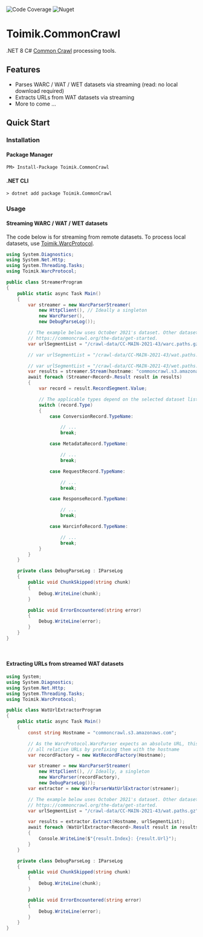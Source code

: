 ![Code Coverage](https://img.shields.io/endpoint?url=https://gist.githubusercontent.com/nurhafiz/66904bd88c3b6c6113fedcfd438fe17c/raw/CommonCrawl-coverage.json)
![Nuget](https://img.shields.io/nuget/v/Toimik.CommonCrawl)

# Toimik.CommonCrawl

.NET 8 C# [Common Crawl](http://commoncrawl.org) processing tools.

## Features

- Parses WARC / WAT / WET datasets via streaming (read: no local download required)
- Extracts URLs from WAT datasets via streaming
- More to come ...

## Quick Start

### Installation

#### Package Manager

```command
PM> Install-Package Toimik.CommonCrawl
```

#### .NET CLI

```command
> dotnet add package Toimik.CommonCrawl
```

### Usage

#### Streaming WARC / WAT / WET datasets

The code below is for streaming from remote datasets.
To process local datasets, use [Toimik.WarcProtocol](https://github.com/toimik/WarcProtocol).

```c# 
using System.Diagnostics;
using System.Net.Http;
using System.Threading.Tasks;
using Toimik.WarcProtocol;

public class StreamerProgram
{
    public static async Task Main()
    {
        var streamer = new WarcParserStreamer(
            new HttpClient(), // Ideally a singleton
            new WarcParser(),
            new DebugParseLog());

        // The example below uses October 2021's dataset. Other datasets are found at
        // https://commoncrawl.org/the-data/get-started.
        var urlSegmentList = "/crawl-data/CC-MAIN-2021-43/warc.paths.gz";

        // var urlSegmentList = "/crawl-data/CC-MAIN-2021-43/wat.paths.gz";

        // var urlSegmentList = "/crawl-data/CC-MAIN-2021-43/wet.paths.gz";
        var results = streamer.Stream(hostname: "commoncrawl.s3.amazonaws.com", urlSegmentList);
        await foreach (Streamer<Record>.Result result in results)
        {
            var record = result.RecordSegment.Value;

            // The applicable types depend on the selected dataset list path
            switch (record.Type)
            {
                case ConversionRecord.TypeName:

                    // ...
                    break;

                case MetadataRecord.TypeName:

                    // ...
                    break;

                case RequestRecord.TypeName:

                    // ...
                    break;

                case ResponseRecord.TypeName:

                    // ...
                    break;

                case WarcinfoRecord.TypeName:

                    // ...
                    break;
            }
        }
    }

    private class DebugParseLog : IParseLog
    {
        public void ChunkSkipped(string chunk)
        {
            Debug.WriteLine(chunk);
        }

        public void ErrorEncountered(string error)
        {
            Debug.WriteLine(error);
        }
    }
}
```
&nbsp;
#### Extracting URLs from streamed WAT datasets

```c# 
using System;
using System.Diagnostics;
using System.Net.Http;
using System.Threading.Tasks;
using Toimik.WarcProtocol;

public class WatUrlExtractorProgram
{
    public static async Task Main()
    {
        const string Hostname = "commoncrawl.s3.amazonaws.com";

        // As the WarcProtocol.WarcParser expects an absolute URL, this factory takes care of
        // all relative URLs by prefixing them with the hostname
        var recordFactory = new WatRecordFactory(Hostname);

        var streamer = new WarcParserStreamer(
            new HttpClient(), // Ideally, a singleton
            new WarcParser(recordFactory),
            new DebugParseLog());
        var extractor = new WarcParserWatUrlExtractor(streamer);

        // The example below uses October 2021's dataset. Other datasets are found at
        // https://commoncrawl.org/the-data/get-started.
        var urlSegmentList = "/crawl-data/CC-MAIN-2021-43/wat.paths.gz";

        var results = extractor.Extract(Hostname, urlSegmentList);
        await foreach (WatUrlExtractor<Record>.Result result in results)
        {
            Console.WriteLine($"{result.Index}: {result.Url}");
        }
    }

    private class DebugParseLog : IParseLog
    {
        public void ChunkSkipped(string chunk)
        {
            Debug.WriteLine(chunk);
        }

        public void ErrorEncountered(string error)
        {
            Debug.WriteLine(error);
        }
    }
}
```